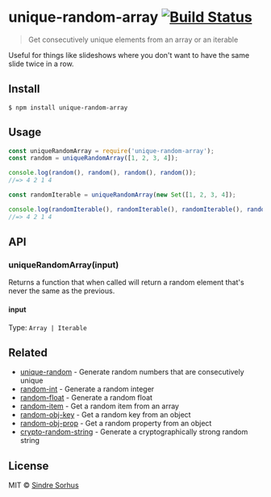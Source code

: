 # unique-random-array [![Build Status](https://travis-ci.org/sindresorhus/unique-random-array.svg?branch=master)](https://travis-ci.org/sindresorhus/unique-random-array)

> Get consecutively unique elements from an array or an iterable

Useful for things like slideshows where you don't want to have the same slide twice in a row.


## Install

```
$ npm install unique-random-array
```


## Usage

```js
const uniqueRandomArray = require('unique-random-array');
const random = uniqueRandomArray([1, 2, 3, 4]);

console.log(random(), random(), random(), random());
//=> 4 2 1 4

const randomIterable = uniqueRandomArray(new Set([1, 2, 3, 4]);

console.log(randomIterable(), randomIterable(), randomIterable(), randomIterable());
//=> 4 2 1 4
```


## API

### uniqueRandomArray(input)

Returns a function that when called will return a random element that's never the same as the previous.

#### input

Type: `Array | Iterable`


## Related

- [unique-random](https://github.com/sindresorhus/unique-random) - Generate random numbers that are consecutively unique
- [random-int](https://github.com/sindresorhus/random-int) - Generate a random integer
- [random-float](https://github.com/sindresorhus/random-float) - Generate a random float
- [random-item](https://github.com/sindresorhus/random-item) - Get a random item from an array
- [random-obj-key](https://github.com/sindresorhus/random-obj-key) - Get a random key from an object
- [random-obj-prop](https://github.com/sindresorhus/random-obj-prop) - Get a random property from an object
- [crypto-random-string](https://github.com/sindresorhus/crypto-random-string) - Generate a cryptographically strong random string


## License

MIT © [Sindre Sorhus](https://sindresorhus.com)
